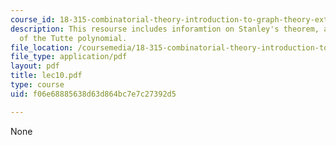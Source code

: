 ```yaml
---
course_id: 18-315-combinatorial-theory-introduction-to-graph-theory-extremal-and-enumerative-combinatorics-spring-2005
description: This resourse includes inforamtion on Stanley's theorem, and Two definitions
  of the Tutte polynomial.
file_location: /coursemedia/18-315-combinatorial-theory-introduction-to-graph-theory-extremal-and-enumerative-combinatorics-spring-2005/f06e68885638d63d864bc7e7c27392d5_lec10.pdf
file_type: application/pdf
layout: pdf
title: lec10.pdf
type: course
uid: f06e68885638d63d864bc7e7c27392d5

---
```

None